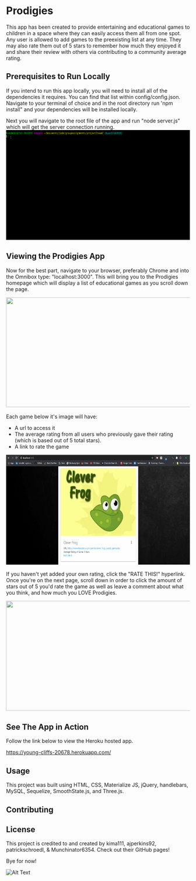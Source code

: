 # Prodigies

This app has been created to provide entertaining and educational games to children in a space where they can easily access them all from one spot. Any user is allowed to add games to the preexisting list at any time. They may also rate them out of 5 stars to remember how much they enjoyed it and share their review with others via contributing to a community average rating.



## Prerequisites to Run Locally

If you intend to run this app locally, you will need to install all of the dependencies it requires. You can find that list within config/config.json. Navigate to your terminal of choice and in the root directory run 'npm install" and your dependencies will be installed locally.

Next you will navigate to the root file of the app and run "node server.js" which will get the server connection running.
<img src="./public/readmeGifs/runServerConnection.gif" width="600" height="300" />



## Viewing the Prodigies App

Now for the best part, navigate to your browser, preferably Chrome and into the Omnibox type: "localhost:3000". This will bring you to the Prodigies homepage which will display a list of educational games as you scroll down the page. 


<img src="./public/readmeGifs/visitHomePage.gif" width="600" height="300" />


Each game below it's image will have:
* A url to access it
* The average rating from all users who previously gave their rating (which is based out of 5 total stars).
* A link to rate the game

<img src="./public/readmeGifs/gametileBreakdown.gif" width="600" height="300" />

If you haven't yet added your own rating, click the "RATE THIS!" hyperlink. Once you're on the next page, scroll down in order to click the amount of stars out of 5 you'd rate the game as well as leave a comment about what you think, and how much you LOVE Prodigies.

<img src="./public/readmeGifs/ratingTheGame.gif" width="600" height="300" />

## See The App in Action

Follow the link below to view the Heroku hosted app.

https://young-cliffs-20678.herokuapp.com/

## Usage

This project was built using HTML, CSS, Materialize JS, jQuery, handlebars, MySQL, Sequelize, SmoothState.js, and Three.js.

## Contributing

## License

This project is credited to and created by kima111, ajperkins92, patrickschroedl, & Munchinator6354. Check out their GitHub pages!

Bye for now!

![Alt Text](https://media.giphy.com/media/vFKqnCdLPNOKc/giphy.gif)